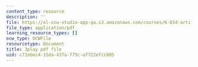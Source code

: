 ```yaml
---
content_type: resource
description: ''
file: https://ol-ocw-studio-app-qa.s3.amazonaws.com/courses/6-034-artificial-intelligence-fall-2010/c71ebec415da437a775caf722efcc805_uXt8qF2Zzfo.pdf
file_type: application/pdf
learning_resource_types: []
ocw_type: OCWFile
resourcetype: Document
title: 3play pdf file
uid: c71ebec4-15da-437a-775c-af722efcc805
---
```


